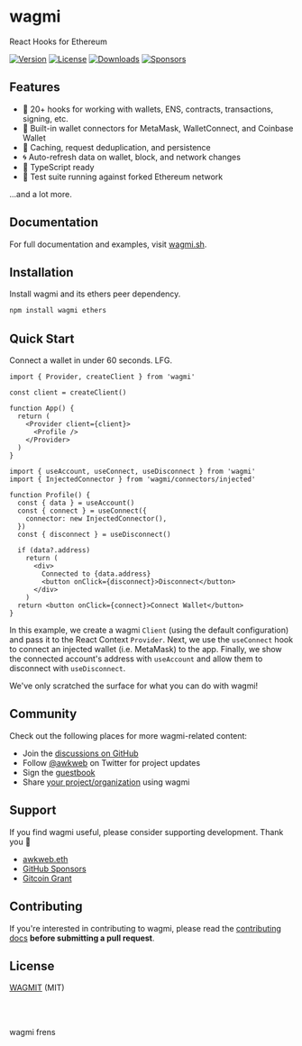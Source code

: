 # wagmi

React Hooks for Ethereum

[![Version](https://img.shields.io/npm/v/wagmi?label=&colorB=3fba11)](https://www.npmjs.com/package/wagmi) [![License](https://img.shields.io/npm/l/wagmi?label=&colorB=3fba11)](/LICENSE) [![Downloads](https://img.shields.io/npm/dm/wagmi?colorA=161b22&colorB=3fba11&label=Downloads)](https://www.npmjs.com/package/wagmi) [![Sponsors](https://img.shields.io/github/sponsors/tmm?colorA=161b22&colorB=3fba11&label=Sponsors)](https://github.com/sponsors/tmm)

## Features

- 🚀 20+ hooks for working with wallets, ENS, contracts, transactions, signing, etc.
- 💼 Built-in wallet connectors for MetaMask, WalletConnect, and Coinbase Wallet
- 👟 Caching, request deduplication, and persistence
- 🌀 Auto-refresh data on wallet, block, and network changes
- 🦄 TypeScript ready
- 🌳 Test suite running against forked Ethereum network

...and a lot more.

## Documentation

For full documentation and examples, visit [wagmi.sh](https://wagmi.sh).

## Installation

Install wagmi and its ethers peer dependency.

```bash
npm install wagmi ethers
```

## Quick Start

Connect a wallet in under 60 seconds. LFG.

```tsx
import { Provider, createClient } from 'wagmi'

const client = createClient()

function App() {
  return (
    <Provider client={client}>
      <Profile />
    </Provider>
  )
}
```

```tsx
import { useAccount, useConnect, useDisconnect } from 'wagmi'
import { InjectedConnector } from 'wagmi/connectors/injected'

function Profile() {
  const { data } = useAccount()
  const { connect } = useConnect({
    connector: new InjectedConnector(),
  })
  const { disconnect } = useDisconnect()

  if (data?.address)
    return (
      <div>
        Connected to {data.address}
        <button onClick={disconnect}>Disconnect</button>
      </div>
    )
  return <button onClick={connect}>Connect Wallet</button>
}
```

In this example, we create a wagmi `Client` (using the default configuration) and pass it to the React Context `Provider`. Next, we use the `useConnect` hook to connect an injected wallet (i.e. MetaMask) to the app. Finally, we show the connected account's address with `useAccount` and allow them to disconnect with `useDisconnect`.

We've only scratched the surface for what you can do with wagmi!

## Community

Check out the following places for more wagmi-related content:

- Join the [discussions on GitHub](https://github.com/tmm/wagmi/discussions)
- Follow [@awkweb](https://twitter.com/awkweb) on Twitter for project updates
- Sign the [guestbook](https://github.com/tmm/wagmi/discussions/2)
- Share [your project/organization](https://github.com/tmm/wagmi/discussions/201) using wagmi

## Support

If you find wagmi useful, please consider supporting development. Thank you 🙏

- [awkweb.eth](https://etherscan.io/enslookup-search?search=awkweb.eth)
- [GitHub Sponsors](https://github.com/sponsors/tmm)
- [Gitcoin Grant](https://gitcoin.co/grants/4493/wagmi-react-hooks-library-for-ethereum)

## Contributing

If you're interested in contributing to wagmi, please read the [contributing docs](/.github/CONTRIBUTING.md) **before submitting a pull request**.

## License

[WAGMIT](/LICENSE) (MIT)

<br />
<br />

wagmi frens
